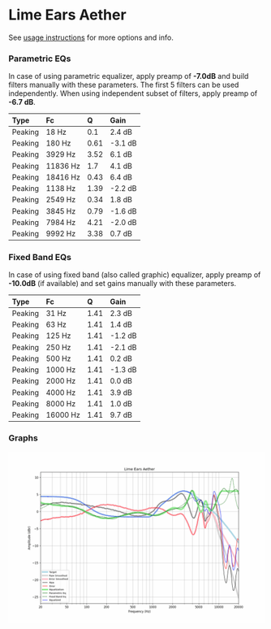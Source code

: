 # Lime Ears Aether
See [usage instructions](https://github.com/jaakkopasanen/AutoEq#usage) for more options and info.

### Parametric EQs
In case of using parametric equalizer, apply preamp of **-7.0dB** and build filters manually
with these parameters. The first 5 filters can be used independently.
When using independent subset of filters, apply preamp of **-6.7 dB**.

| Type    | Fc       |    Q | Gain    |
|:--------|:---------|:-----|:--------|
| Peaking | 18 Hz    | 0.1  | 2.4 dB  |
| Peaking | 180 Hz   | 0.61 | -3.1 dB |
| Peaking | 3929 Hz  | 3.52 | 6.1 dB  |
| Peaking | 11836 Hz | 1.7  | 4.1 dB  |
| Peaking | 18416 Hz | 0.43 | 6.4 dB  |
| Peaking | 1138 Hz  | 1.39 | -2.2 dB |
| Peaking | 2549 Hz  | 0.34 | 1.8 dB  |
| Peaking | 3845 Hz  | 0.79 | -1.6 dB |
| Peaking | 7984 Hz  | 4.21 | -2.0 dB |
| Peaking | 9992 Hz  | 3.38 | 0.7 dB  |

### Fixed Band EQs
In case of using fixed band (also called graphic) equalizer, apply preamp of **-10.0dB**
(if available) and set gains manually with these parameters.

| Type    | Fc       |    Q | Gain    |
|:--------|:---------|:-----|:--------|
| Peaking | 31 Hz    | 1.41 | 2.3 dB  |
| Peaking | 63 Hz    | 1.41 | 1.4 dB  |
| Peaking | 125 Hz   | 1.41 | -1.2 dB |
| Peaking | 250 Hz   | 1.41 | -2.1 dB |
| Peaking | 500 Hz   | 1.41 | 0.2 dB  |
| Peaking | 1000 Hz  | 1.41 | -1.3 dB |
| Peaking | 2000 Hz  | 1.41 | 0.0 dB  |
| Peaking | 4000 Hz  | 1.41 | 3.9 dB  |
| Peaking | 8000 Hz  | 1.41 | 1.0 dB  |
| Peaking | 16000 Hz | 1.41 | 9.7 dB  |

### Graphs
![](./Lime%20Ears%20Aether.png)